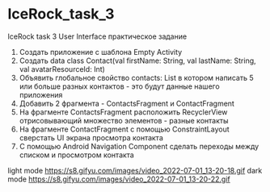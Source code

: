 # IceRock_task_3
 IceRock task 3 User Interface практическое задание

1. Создать приложение с шаблона Empty Activity
2. Создать data class Contact(val firstName: String, val lastName: String, val avatarResourceId: Int)
3. Объявить глобальное свойство contacts: List<Contact> в котором написать 5 или больше разных контактов - это будут данные нашего приложения
4. Добавить 2 фрагмента - ContactsFragment и ContactFragment
5. На фрагменте ContactsFragment расположить RecyclerView отрисовывающий множество элементов - разные контакты
6. На фрагменте ContactFragment с помощью ConstraintLayout сверстать UI экрана просмотра контакта
7. С помощью Android Navigation Component сделать переходы между списком и просмотром контакта

light mode https://s8.gifyu.com/images/video_2022-07-01_13-20-18.gif
dark mode https://s8.gifyu.com/images/video_2022-07-01_13-20-22.gif
